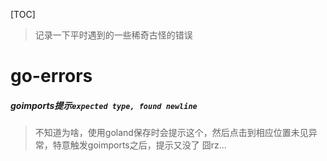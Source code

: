 [TOC]

> 记录一下平时遇到的一些稀奇古怪的错误

# go-errors

##### goimports提示`expected type, found newline`
> 不知道为啥，使用goland保存时会提示这个，然后点击到相应位置未见异常，特意触发goimports之后，提示又没了 囧rz...
